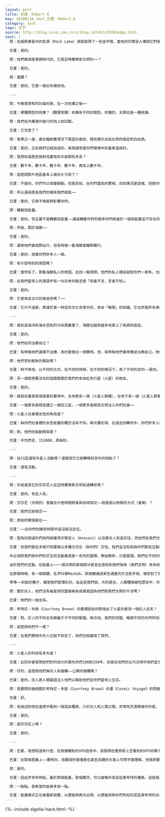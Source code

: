 ```yaml
---
layout: post
title: 巴夏：Robert 6
key: 20180116_text_巴夏：Robert_6
category: text
tags: 文字
source: http://blog.sina.com.cn/s/blog_cd7452c20102w9gn.html
text: |
  問：在威斯康星州的岩湖（Rock Lake）湖底發現了一些金字塔，當地的印第安人傳說它們是「遠古者」留下的。可以追溯到大約公元前1500年。在附近還發現了一些大型的銅礦採掘場。

  巴夏：是的。

  問：他們推測是青銅時代的。它是亞特蘭蒂斯文明的⋯⋯？

  巴夏：是的。

  問：遺蹟？

  巴夏：是的。它是一個支系殖民地。

  ---

  問：今晚我想和你討論的是，在一次核爆之後⋯⋯

  巴夏：哪種類型的核爆？（觀眾笑聲）核爆有不同的類型，你懂的，太陽也是一種核爆。

  問：我們在內華達州進行的地上核試驗。

  巴夏：它怎麼了？

  問：後果之一是，處在輻射塵漂流下風區的居民，報告顯示出高比例的癌症和白血病。

  巴夏：是的，正如我們已經說過的，疾病通常是你們環境中的毒素造成的。

  問：我想知道那些放射性塵埃的半衰期有多長？

  巴夏：數千年、數千年、數千年、數千年、再加上數千年。

  問：這麼說那片地區基本上被永久污染了？

  巴夏：不是的。你們可以改變振動。但是目前，在你們當前的實相，目前情況是這樣。但是你們能改變振動。你們可以通過象徵性的科技方法做到這一點，你們也可以通過改變你們自己的振動——這也是能夠處理它的象徵性科技被發明出來的唯一方法。

  問：所以通過提高我們的頻率我們就能⋯⋯

  巴夏：是的，它將不再能夠影響你們。

  問：轉變該能量。

  巴夏：是的。但主要不是轉變該能量——通過轉變你們的頻率你們將處於一個該能量並不存在的實相裡。

  問：然後，關於海豚⋯⋯

  巴夏：是的。

  問：通常他們會成群出行，但有時候一隻海豚會離群獨行。

  巴夏：是的，就像你們許多人一樣。

  問：有什麼特別的原因嗎？

  巴夏：當然有了。那隻海豚私人的原因。去找一隻問問。他們的私人理由就和你們一樣多。也許有些東西是他們感到好奇的。也許有些東西是他們在探索的。也許他們是在旅遊。（觀眾笑聲）找一隻問問。

  問：在我們星球上的漢語中有一句古老的箴言是「知者不言，言者不知」。

  巴夏：是的。

  問：它是來自古代的煉金術嗎？⋯⋯

  巴夏：它只不過是，表達於某一特定的文化背景中的，來自「無限」的知識。它也許是許多煉金術士所接入的同樣類型的知識，但它並非來自煉金術的。它來自於同樣的源頭，「一」，「一切萬有」，提供給任何想要接入該源頭的人。當然了，它可以以多種方式被表達。它並不總是必須完全照字面意思理解，但有時候字面運用在某個環境中具有影響，就比如現在的這一個。謝謝。

  ---

  問：我知道海洋和海水受到的污染更嚴重了，海豚也越來越多地患上了疾病和癌症。

  巴夏：是的。

  問：他們如何治療自己？

  巴夏：有時候他們選擇不治療，為的是做出一個聲明。但，有時候他們會用聲波治療自己。他們也可以攝取一些東西可以從化學上幫助自己。但是再一次，更多的時候他們不必然會作此選擇，因為他們明白，問題的嚴重性必須被指出，（污染大自然）這種行為並不與愛相符。

  問：他們受到鯨魚的幫助嗎？

  巴夏：時不時地，以不同的方式，在不同的時候，在不同的情況下，為了不同的目的——是的。

  問：另一個我想要涉及的話題是關於我們的來自紅色行星（火星）的朋友。

  巴夏：是的。

  問：據說在墨西哥或南美的叢林中，在地表有一個（火星人群體），在地下有一個（火星人群體），這兩個群體有什麼不同？

  巴夏：一個更多是締造建立一個加工區，一個更多是將該文明注入你們社會⋯⋯

  問：火星人社會裡女性的角色是？

  巴夏：與你們社會裡的女性能量的概念沒有不同，再次要記得，在過去的轉世中，你們許多人都是火星人。

  問：對。他們的振動頻率是？

  巴夏：平均而言，152000，周每秒。

  ---

  問：在51區還有外星人活動嗎？還是說它已經轉移到另外的地點了？

  巴夏：還有活動。

  ---

  問：你或者其它的莎莎尼人在亞特蘭蒂斯文明有過轉世嗎？

  巴夏：是的。有些人有。

  問：莎莎尼（文明的）意識在什麼時間將會與地球相交——我是說以物質的方式（會面）？

  巴夏：我們已經相交⋯⋯

  問：原始的開端是在⋯⋯

  巴夏：⋯⋯在你們的線性時間中這沒辦法定位。

  問：因為你說過你們與阿納薩奇印第安人（Anasazi）以及蒙古人有過交往，而他們在我們文明中相當地近代。

  巴夏：但我們是在多個不同層面以多種方式在（與你們）交往。我們並沒有給與你們那些互動類型的全部細節。你現在正企圖用線性的方式來定位某些根本無法用線性的方式來定位的事物。

  你必須將我們與你們的交互和互動看成是一系列的圓環。無始無終，只是圓環。我們在不同的時期，以多種方式，滲透貫穿，沒錯，在你們所稱的歷史的不同時間點。你甚至會在你們所稱的古代中東的文獻上找到文字記載。

  由於我們的互動，在能量上⋯⋯一個文明的某個部分甚至在感知到我們後用（我們文明）來為他們文明命名。你會發現這是在你們的公元200年至公元1000年之間。他們是，在那個意義上，位於中東的你們今天稱作伊朗的區域的，薩珊王朝（Sassanians，和巴夏的文明莎莎尼Sassani一模一樣——譯者注）。

  在那個時候，有一個個體，名字叫做Mazdak，該個體通過某些通靈的方法和手段，接受到了我們文明的振動連接，並將我們文明的許多原理試圖納入當時的那個社會，雖然，當然，它被彎曲成了地球上的形式，以其特有的形式。表達出的形式不同於原本傳遞的方式，但這就是通靈詮釋的本質。儘管它們被理解為是高頻振動，它們仍然被改造成了適應那個時代那個文明的形式。

  等等⋯⋯初始的種子，儘管我們是環形的，姑且容我們說，大約是在，人類種族線性歷史中，你們當代的30萬年前。我們曾經是初始的集體意識種子，（該集體意識）將自己分散，將自己散播，呈現為種種顯現，「如今它正與自己相交」。所有的顯現，都是出自一個存有，一個廣大的存有，如今它正從各個方向與自己相交，並且代表著許多不同的種族，文化，文明，和時間段。

  問：關於灰人，他們沒有被星球同盟接納為成員是因為他們對我們文明的干涉嗎？

  巴夏：他們的一個支系。

  問：考特尼‧布朗（Courtney Brown）的書裡談到的那個去了火星的是另一個灰人支系？

  巴夏：對。灰人的不同支系隸屬于于不同的聯盟。再次地，我們的同盟，略微不同於你們所知道的你們的（銀河）聯邦。記住，我們來自於一個平行（於你們的宇宙的）實相宇宙，我們的同盟有點像是你們特定區域的特定宇宙實相的你們所稱的，（銀河）聯邦的一個平行的結構。

  問：這麼說他們不一樣？

  巴夏：在我們實相中灰人已經不存在了，他們已經變成了我們。

  ---

  問：火星人的科技有多先進？

  巴夏：此刻你會發現他們的科技大約領先你們100到150年，但是在他們的古代文明中他們並沒有你們今天地球上先進。他們被灰人給與了這項科技，以幫助他們存活。

  問：好的，這麼說他們與灰人有接觸——公開的接觸嗎？

  巴夏：是的。灰人將人類基因注入他們以幫助他們在你們星球上生存。

  問：我要問你幾個關於考特尼‧布朗（Courtney Brown）的書《Cosmic Voyage》的問題。

  巴夏：好。

  問：他描述到他在遙視中看到一個混血種族，介於灰人和人類之間，非常地充滿無條件的愛。

  巴夏：是的。

  問：是莎莎尼人嗎？

  巴夏：是的。

  ---

  問：巴夏，我想知道為什麼，在我接觸到的UFO信息中，我發現在墨西哥上空看到的UFO目擊次數要比任何其它地區都要多，有一個原因嗎？

  巴夏：在那個意義上——要明白，我要說的僅僅是在某些具體的方面上可照字面理解，但我將要說的主要是概括性的，某種能量信號的脈絡背景。昆茲奧考特（Quetzalcoatl，美洲印第安傳說中曾為印第安人帶來文明和知識的神話人物——譯者注）歸來的時候到了。明白嗎？

  問：是的。

  巴夏：因此許多的飛船，屬於那個能量，那個概念，可以被稱作為昆茲奧考特的種族，這就是為什麼主要出現在那個區域。因為具有古老能量的那個區域正在被再次-認出。重新⋯⋯我們用你們當代的計算機時代的術語來說⋯⋯重新-格式化。你明白嗎？

  問：一點點。我希望你能再多談一點。

  巴夏：能量模式正在被重新設置，以便能夠再次出現，以便能夠與你們所知的昆茲奧考特的古老能量互動。為了這些互動得以發生，能量必須改變，因為許多都已經改變了，不再類似於曾經存在的振動頻率，允許古時候發生的那種類型的互動的振動頻率（如今已經變了）。
---
```


{%- include algolia-hack.html -%}
